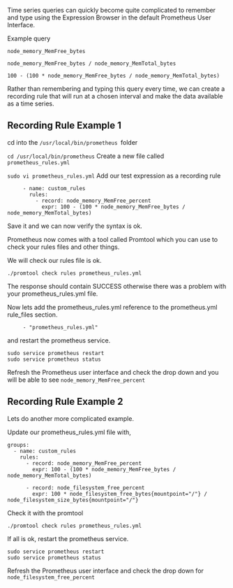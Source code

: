 Time series queries can quickly become quite complicated to remember and type using the Expression Browser in the default Prometheus User Interface.

Example query

`node_memory_MemFree_bytes`

`node_memory_MemFree_bytes / node_memory_MemTotal_bytes`

`100 - (100 * node_memory_MemFree_bytes / node_memory_MemTotal_bytes)`

Rather than remembering and typing this query every time, we can create a recording rule that will run at a chosen interval and make the data available as a time series.


## Recording Rule Example 1
cd into the `/usr/local/bin/prometheus `folder


`cd /usr/local/bin/prometheus`
Create a new file called `prometheus_rules.yml`


`sudo vi prometheus_rules.yml`
Add our test expression as a recording rule


```groups:
     - name: custom_rules
       rules:
         - record: node_memory_MemFree_percent
           expr: 100 - (100 * node_memory_MemFree_bytes / node_memory_MemTotal_bytes)
```

Save it and we can now verify the syntax is ok.

Prometheus now comes with a tool called Promtool which you can use to check your rules files and other things.

We will check our rules file is ok.


```./promtool check rules prometheus_rules.yml```

The response should contain SUCCESS otherwise there was a problem with your prometheus_rules.yml file.

Now lets add the prometheus_rules.yml reference to the prometheus.yml rule_files section.

```rule_files:
     - "prometheus_rules.yml"
```

and restart the prometheus service.

```
sudo service prometheus restart
sudo service prometheus status
```

Refresh the Prometheus user interface and check the drop down and you will be able to see ```node_memory_MemFree_percent```

## Recording Rule Example 2
Lets do another more complicated example.

Update our prometheus_rules.yml file with,

```
groups:
  - name: custom_rules
    rules:
      - record: node_memory_MemFree_percent
        expr: 100 - (100 * node_memory_MemFree_bytes / node_memory_MemTotal_bytes)

      - record: node_filesystem_free_percent
        expr: 100 * node_filesystem_free_bytes{mountpoint="/"} / node_filesystem_size_bytes{mountpoint="/"}

```
Check it with the promtool

```
./promtool check rules prometheus_rules.yml
```
If all is ok, restart the prometheus service.

```
sudo service prometheus restart
sudo service prometheus status
```
Refresh the Prometheus user interface and check the drop down for ```node_filesystem_free_percent```